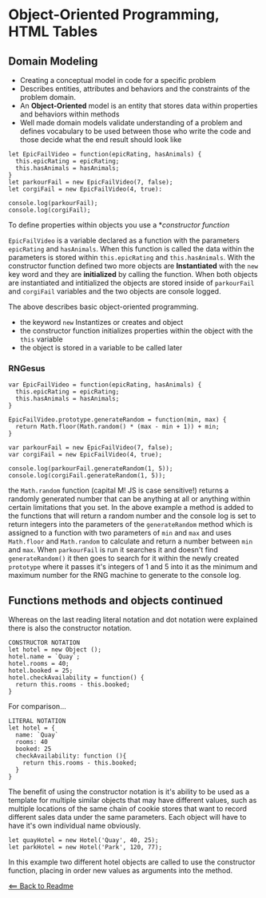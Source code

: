# Object-Oriented Programming, HTML Tables

## Domain Modeling

- Creating a conceptual model in code for a specific problem
- Describes entities, attributes and behaviors and the constraints of the problem domain.
- An **Object-Oriented** model is an entity that stores data within properties and behaviors within methods
- Well made domain models validate understanding of a problem and defines vocabulary to be used between those who write the code and those decide what the end result should look like

```JS
let EpicFailVideo = function(epicRating, hasAnimals) {
  this.epicRating = epicRating;
  this.hasAnimals = hasAnimals;
}
let parkourFail = new EpicFailVideo(7, false);
let corgiFail = new EpicFailVideo(4, true):

console.log(parkourFail);
console.log(corgiFail);
```

To define properties within objects you use a **constructor function*

`EpicFailVideo` is a variable declared as a function with the parameters `epicRating` and `hasAnimals`. When this function is called the data within the parameters is stored within `this.epicRating` and `this.hasAnimals`. With the constructor function defined two more objects are **Instantiated** with the `new` key word and they are **initialized** by calling the function. When both objects are instantiated and intitialized the objects are stored inside of `parkourFail` and `corgiFail` variables and the two objects are console logged.

The above describes basic object-oriented programming.

- the keyword `new` Instantizes or creates and object
- the constructor function initializes properties within the object with the `this` variable
- the object is stored in a variable to be called later

### RNGesus

```JS
var EpicFailVideo = function(epicRating, hasAnimals) {
  this.epicRating = epicRating;
  this.hasAnimals = hasAnimals;
}

EpicFailVideo.prototype.generateRandom = function(min, max) {
  return Math.floor(Math.random() * (max - min + 1)) + min;
}

var parkourFail = new EpicFailVideo(7, false);
var corgiFail = new EpicFailVideo(4, true);

console.log(parkourFail.generateRandom(1, 5));
console.log(corgiFail.generateRandom(1, 5));
```

the `Math.random` function (capital M! JS is case sensitive!) returns a randomly generated number that can be anything at all or anything within certain limitations that you set. In the above example a method is added to the functions that will return a random number and the console log is set to return integers into the parameters of the `generateRandom` method which is assigned to a function with two parameters of `min` and `max` and uses `Math.floor` and `Math.random` to calculate and return a number between `min` and `max`. When `parkourFail` is run it searches it and doesn't find `generateRandom()` it then goes to search for it within the newly created `prototype` where it passes it's integers of 1 and 5 into it as the minimum and maximum number for the RNG machine to generate to the console log.

## Functions methods and objects continued

Whereas on the last reading literal notation and dot notation were explained there is also the constructor notation.

```JS
CONSTRUCTOR NOTATION
let hotel = new Object ();
hotel.name = `Quay`;
hotel.rooms = 40;
hotel.booked = 25;
hotel.checkAvailability = function() {
  return this.rooms - this.booked;
}
```

For comparison...

```JS
LITERAL NOTATION
let hotel = {
  name: `Quay`
  rooms: 40
  booked: 25
  checkAvailability: function (){
    return this.rooms - this.booked;
  }
}
```

The benefit of using the constructor notation is it's ability to be used as a template for multiple similar objects that may have different values, such as multiple locations of the same chain of cookie stores that want to record different sales data under the same parameters. Each object will have to have it's own individual name obviously.

```JS
let quayHotel = new Hotel('Quay', 40, 25);
let parkHotel = new Hotel('Park', 120, 77);
```

In this example two different hotel objects are called to use the constructor function, placing in order new values as arguments into the method.


[<== Back to Readme](README.md)
